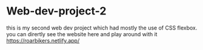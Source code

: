 # Web-dev-project-2
this is my second web dev project which had mostly the use of CSS flexbox.
you can dirertly see the website here and play around with it  https://roarbikers.netlify.app/

